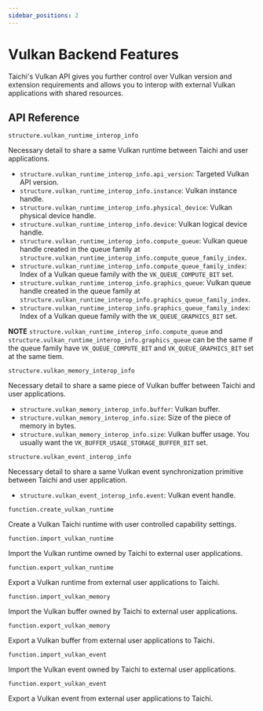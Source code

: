 ```yaml
---
sidebar_positions: 2
---
```


# Vulkan Backend Features

Taichi's Vulkan API gives you further control over Vulkan version and extension requirements and allows you to interop with external Vulkan applications with shared resources.

## API Reference

`structure.vulkan_runtime_interop_info`

Necessary detail to share a same Vulkan runtime between Taichi and user applications.

- `structure.vulkan_runtime_interop_info.api_version`: Targeted Vulkan API version.
- `structure.vulkan_runtime_interop_info.instance`: Vulkan instance handle.
- `structure.vulkan_runtime_interop_info.physical_device`: Vulkan physical device handle.
- `structure.vulkan_runtime_interop_info.device`: Vulkan logical device handle.
- `structure.vulkan_runtime_interop_info.compute_queue`: Vulkan queue handle created in the queue family at `structure.vulkan_runtime_interop_info.compute_queue_family_index`.
- `structure.vulkan_runtime_interop_info.compute_queue_family_index`: Index of a Vulkan queue family with the `VK_QUEUE_COMPUTE_BIT` set.
- `structure.vulkan_runtime_interop_info.graphics_queue`: Vulkan queue handle created in the queue family at `structure.vulkan_runtime_interop_info.graphics_queue_family_index`.
- `structure.vulkan_runtime_interop_info.graphics_queue_family_index`: Index of a Vulkan queue family with the `VK_QUEUE_GRAPHICS_BIT` set.

**NOTE** `structure.vulkan_runtime_interop_info.compute_queue` and `structure.vulkan_runtime_interop_info.graphics_queue` can be the same if the queue family have `VK_QUEUE_COMPUTE_BIT` and `VK_QUEUE_GRAPHICS_BIT` set at the same tiem.

`structure.vulkan_memory_interop_info`

Necessary detail to share a same piece of Vulkan buffer between Taichi and user applications.

- `structure.vulkan_memory_interop_info.buffer`: Vulkan buffer.
- `structure.vulkan_memory_interop_info.size`: Size of the piece of memory in bytes.
- `structure.vulkan_memory_interop_info.size`: Vulkan buffer usage. You usually want the `VK_BUFFER_USAGE_STORAGE_BUFFER_BIT` set.

`structure.vulkan_event_interop_info`

Necessary detail to share a same Vulkan event synchronization primitive between Taichi and user application.

- `structure.vulkan_event_interop_info.event`: Vulkan event handle.

`function.create_vulkan_runtime`

Create a Vulkan Taichi runtime with user controlled capability settings.

`function.import_vulkan_runtime`

Import the Vulkan runtime owned by Taichi to external user applications.

`function.export_vulkan_runtime`

Export a Vulkan runtime from external user applications to Taichi.

`function.import_vulkan_memory`

Import the Vulkan buffer owned by Taichi to external user applications.

`function.export_vulkan_memory`

Export a Vulkan buffer from external user applications to Taichi.

`function.import_vulkan_event`

Import the Vulkan event owned by Taichi to external user applications.

`function.export_vulkan_event`

Export a Vulkan event from external user applications to Taichi.
